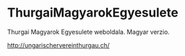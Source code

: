 # ThurgaiMagyarokEgyesulete
Thurgai Magyarok Egyesulete weboldala. Magyar verzio.

http://ungarischervereinthurgau.ch/
